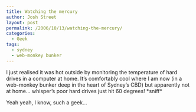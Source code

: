 ```yaml
---
title: Watching the mercury
author: Josh Street
layout: post
permalink: /2006/10/13/watching-the-mercury/
categories:
  - Geek
tags:
  - sydney
  - web-monkey bunker
---
```

I just realised it was hot outside by monitoring the temperature of hard drives in a computer at home. It&#8217;s comfortably cool where I am now (in a web-monkey bunker deep in the heart of Sydney&#8217;s CBD) but apparently not at home&#8230; whisper&#8217;s poor hard drives just hit 60 degrees! \*sniff\*

Yeah yeah, I know, such a geek&#8230;